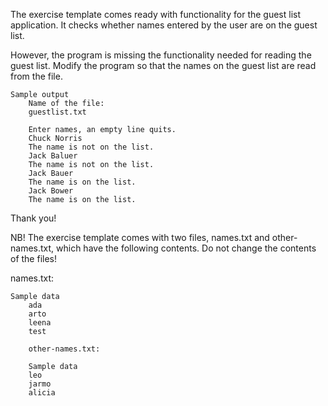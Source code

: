 The exercise template comes ready with functionality for the guest list application. It checks whether names entered by the user are on the guest list.

However, the program is missing the functionality needed for reading the guest list. Modify the program so that the names on the guest list are read from the file.

    Sample output
        Name of the file:
        guestlist.txt

        Enter names, an empty line quits.
        Chuck Norris
        The name is not on the list.
        Jack Baluer
        The name is not on the list.
        Jack Bauer
        The name is on the list.
        Jack Bower
        The name is on the list.

Thank you!

NB! The exercise template comes with two files, names.txt and other-names.txt, which have the following contents. Do not change the contents of the files!

names.txt:

    Sample data
        ada
        arto
        leena
        test

        other-names.txt:

        Sample data
        leo
        jarmo
        alicia